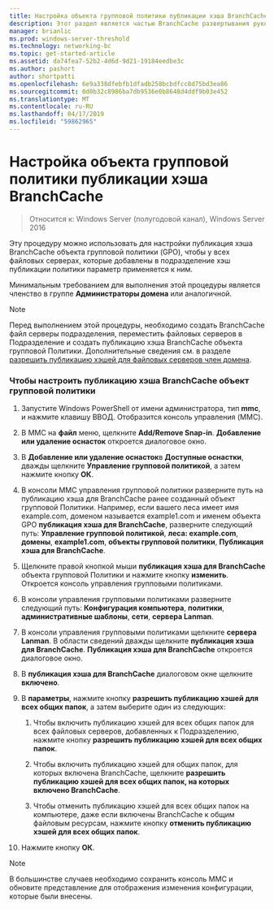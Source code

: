```yaml
---
title: Настройка объекта групповой политики публикации хэша BranchCache
description: Этот раздел является частью BranchCache развертывания руководство для Windows Server 2016, который показывает, как развернуть BranchCache в режимах распределенный и размещенный кэш, чтобы оптимизировать использование пропускной способности глобальной сети в филиалах
manager: brianlic
ms.prod: windows-server-threshold
ms.technology: networking-bc
ms.topic: get-started-article
ms.assetid: da74fea7-52b2-4d6d-9d21-19184eedbe3c
ms.author: pashort
author: shortpatti
ms.openlocfilehash: 6e9a338dfebfb1dfadb258bcbdfcc8d75bd3ea86
ms.sourcegitcommit: 0d0b32c8986ba7db9536e0b8648d4ddf9b03e452
ms.translationtype: MT
ms.contentlocale: ru-RU
ms.lasthandoff: 04/17/2019
ms.locfileid: "59862965"
---
```

# <a name="configure-the-branchcache-hash-publication-group-policy-object"></a>Настройка объекта групповой политики публикации хэша BranchCache

>Относится к: Windows Server (полугодовой канал), Windows Server 2016

Эту процедуру можно использовать для настройки публикация хэша BranchCache объекта групповой политики (GPO), чтобы у всех файловых серверах, которые добавлены в подразделение хэш публикации политики параметр применяется к ним.  
  
Минимальным требованием для выполнения этой процедуры является членство в группе **Администраторы домена** или аналогичной.  
  
> [!NOTE]  
> Перед выполнением этой процедуры, необходимо создать BranchCache файл серверы подразделения, переместить файловых серверов в Подразделение и создать публикацию хэша BranchCache объекта групповой Политики. Дополнительные сведения см. в разделе [разрешить публикацию хэшей для файловых серверов член домена](../../branchcache/deploy/Enable-Hash-Publication-for-Domain-Member-File-Servers.md).  
  
### <a name="to-configure-the-branchcache-hash-publication-group-policy-object"></a>Чтобы настроить публикацию хэша BranchCache объект групповой политики  
  
1.  Запустите Windows PowerShell от имени администратора, тип **mmc**, и нажмите клавишу ВВОД. Отобразится консоль управления (MMC).  
  
2.  В MMC на **файл** меню, щелкните **Add/Remove Snap-in**. **Добавление или удаление оснасток** откроется диалоговое окно.  
  
3.  В **Добавление или удаление оснасток**в **Доступные оснастки**, дважды щелкните **Управление групповой политикой**, а затем нажмите кнопку **ОК**.  
  
4.  В консоли MMC управления групповой политики разверните путь на публикацию хэша для BranchCache ранее созданный объект групповой Политики. Например, если вашего леса имеет имя example.com, доменом называется example1.com и именем объекта GPO **публикация хэша для BranchCache**, разверните следующий путь: **Управление групповой политикой**, **леса: example.com**, **домены**, **example1.com**, **объекты групповой политики**,  **Публикация хэша для BranchCache**.  
  
5.  Щелкните правой кнопкой мыши **публикация хэша для BranchCache** объекта групповой Политики и нажмите кнопку **изменить**. Откроется консоль управления групповыми политиками.  
  
6.  В консоли управления групповыми политиками разверните следующий путь: **Конфигурация компьютера**, **политики**, **административные шаблоны**, **сети**, **сервера Lanman**.  
  
7.  В консоли управления групповыми политиками щелкните **сервера Lanman**. В области сведений дважды щелкните **публикация хэша для BranchCache**. **Публикация хэша для BranchCache** откроется диалоговое окно.  
  
8.  В **публикация хэша для BranchCache** диалоговом окне щелкните **включено**.  
  
9. В **параметры**, нажмите кнопку **разрешить публикацию хэшей для всех общих папок**, а затем выберите один из следующих:  
  
    1.  Чтобы включить публикацию хэшей для всех общих папок для всех файловых серверов, добавленных к Подразделению, нажмите кнопку **разрешить публикацию хэшей для всех общих папок**.  
  
    2.  Чтобы включить публикацию хэшей для общих папок, для которых включена BranchCache, щелкните **разрешить публикацию хэшей для всех общих папок, на которых включено BranchCache**.  
  
    3.  Чтобы отменить публикацию хэшей для всех общих папок на компьютере, даже если включены BranchCache к общим файловым ресурсам, нажмите кнопку **отменить публикацию хэшей для всех общих папок**.  
  
10. Нажмите кнопку **ОК**.  
  
> [!NOTE]  
> В большинстве случаев необходимо сохранить консоль MMC и обновите представление для отображения изменения конфигурации, которые были внесены.  
  


